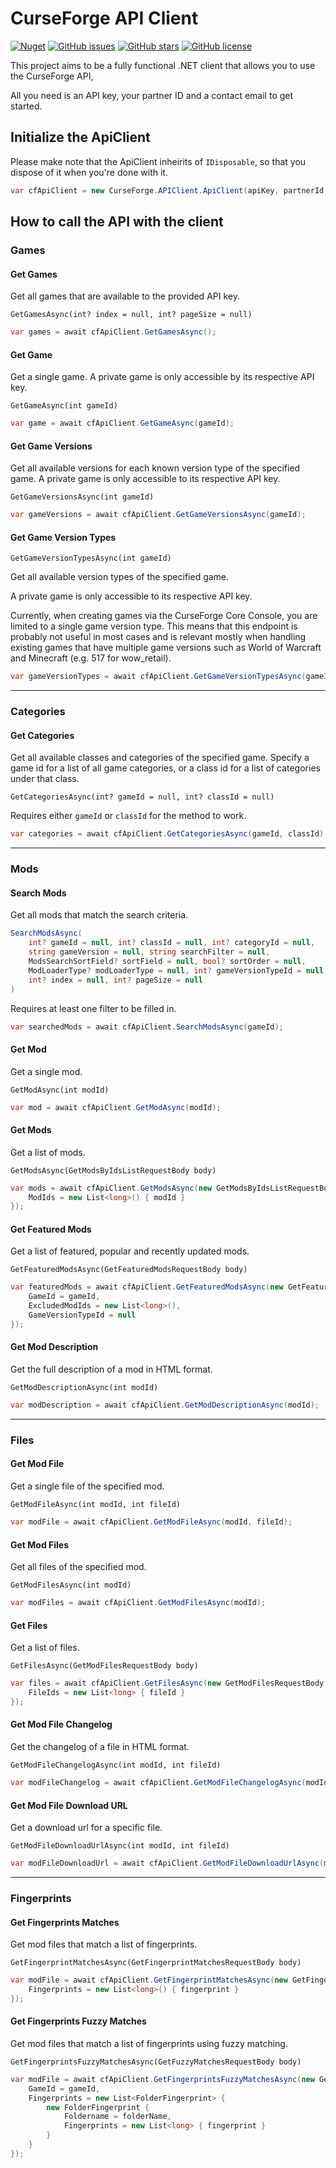 # CurseForge API Client

[![Nuget](https://img.shields.io/nuget/v/CurseForge.APIClient?style=for-the-badge)](https://www.nuget.org/packages/CurseForge.APIClient/)
[![GitHub issues](https://img.shields.io/github/issues/CurseForgeCommunity/.NET-APIClient?style=for-the-badge)](https://github.com/CurseForgeCommunity/.NET-APIClient/issues)
[![GitHub stars](https://img.shields.io/github/stars/CurseForgeCommunity/.NET-APIClient?style=for-the-badge)](https://github.com/CurseForgeCommunity/.NET-APIClient/stargazers)
[![GitHub license](https://img.shields.io/github/license/CurseForgeCommunity/.NET-APIClient?style=for-the-badge)](https://github.com/CurseForgeCommunity/.NET-APIClient)


This project aims to be a fully functional .NET client that allows you to use the CurseForge API,

All you need is an API key, your partner ID and a contact email to get started.

## Initialize the ApiClient

Please make note that the ApiClient inheirits of `IDisposable`, so that you dispose of it when you're done with it.

```csharp
var cfApiClient = new CurseForge.APIClient.ApiClient(apiKey, partnerId, contactEmail);
```

## How to call the API with the client

### Games

#### Get Games

Get all games that are available to the provided API key.

`GetGamesAsync(int? index = null, int? pageSize = null)`

```csharp
var games = await cfApiClient.GetGamesAsync();
```

#### Get Game

Get a single game. A private game is only accessible by its respective API key.

`GetGameAsync(int gameId)`

```csharp
var game = await cfApiClient.GetGameAsync(gameId);
```

#### Get Game Versions

Get all available versions for each known version type of the specified game. A private game is only accessible to its respective API key.

`GetGameVersionsAsync(int gameId)`

```csharp
var gameVersions = await cfApiClient.GetGameVersionsAsync(gameId);
```

#### Get Game Version Types

`GetGameVersionTypesAsync(int gameId)`

Get all available version types of the specified game.

A private game is only accessible to its respective API key.

Currently, when creating games via the CurseForge Core Console, you are limited to a single game version type. This means that this endpoint is probably not useful in most cases and is relevant mostly when handling existing games that have multiple game versions such as World of Warcraft and Minecraft (e.g. 517 for wow_retail).

```csharp
var gameVersionTypes = await cfApiClient.GetGameVersionTypesAsync(gameId);
```

---

### Categories

#### Get Categories

Get all available classes and categories of the specified game. Specify a game id for a list of all game categories, or a class id for a list of categories under that class.

`GetCategoriesAsync(int? gameId = null, int? classId = null)`

Requires either `gameId` or `classId` for the method to work.

```csharp
var categories = await cfApiClient.GetCategoriesAsync(gameId, classId);
```

---

### Mods

#### Search Mods

Get all mods that match the search criteria.

```csharp
SearchModsAsync(
    int? gameId = null, int? classId = null, int? categoryId = null,
    string gameVersion = null, string searchFilter = null,
    ModsSearchSortField? sortField = null, bool? sortOrder = null,
    ModLoaderType? modLoaderType = null, int? gameVersionTypeId = null,
    int? index = null, int? pageSize = null
)
```

Requires at least one filter to be filled in.

```csharp
var searchedMods = await cfApiClient.SearchModsAsync(gameId);
```

#### Get Mod

Get a single mod.

`GetModAsync(int modId)`

```csharp
var mod = await cfApiClient.GetModAsync(modId);
```

#### Get Mods

Get a list of mods.

`GetModsAsync(GetModsByIdsListRequestBody body)`

```csharp
var mods = await cfApiClient.GetModsAsync(new GetModsByIdsListRequestBody {
    ModIds = new List<long>() { modId }
});
```

#### Get Featured Mods

Get a list of featured, popular and recently updated mods.

`GetFeaturedModsAsync(GetFeaturedModsRequestBody body)`

```csharp
var featuredMods = await cfApiClient.GetFeaturedModsAsync(new GetFeaturedModsRequestBody {
    GameId = gameId,
    ExcludedModIds = new List<long>(),
    GameVersionTypeId = null
});
```

#### Get Mod Description

Get the full description of a mod in HTML format.

`GetModDescriptionAsync(int modId)`

```csharp
var modDescription = await cfApiClient.GetModDescriptionAsync(modId);
```

---

### Files

#### Get Mod File

Get a single file of the specified mod.

`GetModFileAsync(int modId, int fileId)`

```csharp
var modFile = await cfApiClient.GetModFileAsync(modId, fileId);
```

#### Get Mod Files

Get all files of the specified mod.

`GetModFilesAsync(int modId)`

```csharp
var modFiles = await cfApiClient.GetModFilesAsync(modId);
```

#### Get Files

Get a list of files.

`GetFilesAsync(GetModFilesRequestBody body)`

```csharp
var files = await cfApiClient.GetFilesAsync(new GetModFilesRequestBody {
    FileIds = new List<long> { fileId }
});
```

#### Get Mod File Changelog

Get the changelog of a file in HTML format.

`GetModFileChangelogAsync(int modId, int fileId)`

```csharp
var modFileChangelog = await cfApiClient.GetModFileChangelogAsync(modId, fileId);
```

#### Get Mod File Download URL

Get a download url for a specific file.

`GetModFileDownloadUrlAsync(int modId, int fileId)`

```csharp
var modFileDownloadUrl = await cfApiClient.GetModFileDownloadUrlAsync(modId, fileId);
```

---

### Fingerprints

#### Get Fingerprints Matches

Get mod files that match a list of fingerprints.

`GetFingerprintMatchesAsync(GetFingerprintMatchesRequestBody body)`

```csharp
var modFile = await cfApiClient.GetFingerprintMatchesAsync(new GetFingerprintMatchesRequestBody {
    Fingerprints = new List<long>() { fingerprint }
});
```

#### Get Fingerprints Fuzzy Matches

Get mod files that match a list of fingerprints using fuzzy matching.

`GetFingerprintsFuzzyMatchesAsync(GetFuzzyMatchesRequestBody body)`

```csharp
var modFile = await cfApiClient.GetFingerprintsFuzzyMatchesAsync(new GetFuzzyMatchesRequestBody {
    GameId = gameId,
    Fingerprints = new List<FolderFingerprint> { 
        new FolderFingerprint {
            Foldername = folderName,
            Fingerprints = new List<long> { fingerprint }
        }
    }
});
```
